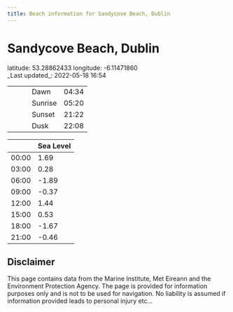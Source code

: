 ```yaml
---
title: Beach information for Sandycove Beach, Dublin
---
```

# Sandycove Beach, Dublin 

<div class="location-info">latitude: 53.28862433 longitude: -6.11471860</div>
<div class="met-eireann-warnings"></div>
_Last updated_: 2022-05-18 16:54

|   |   |   |   |   |
|---|---|---|---|---|
|   |   |   | Dawn  | 04:34 |
|   |   |   | Sunrise  | 05:20 |
|   |   |   | Sunset  | 21:22 |
|   |   |   | Dusk  | 22:08 |

<div></div>

|   | Sea Level  |
|---|---|
| 00:00 | 1.69 |
| 03:00 | 0.28 |
| 06:00 | -1.89 |
| 09:00 | -0.37 |
| 12:00 | 1.44 |
| 15:00 | 0.53 |
| 18:00 | -1.67 |
| 21:00 | -0.46 |

## Disclaimer

This page contains data from the Marine Institute,
Met Eireann and the Environment Protection Agency. The page is provided for
information purposes only and is not to be used for navigation. No liability
is assumed if information provided leads to personal injury etc...